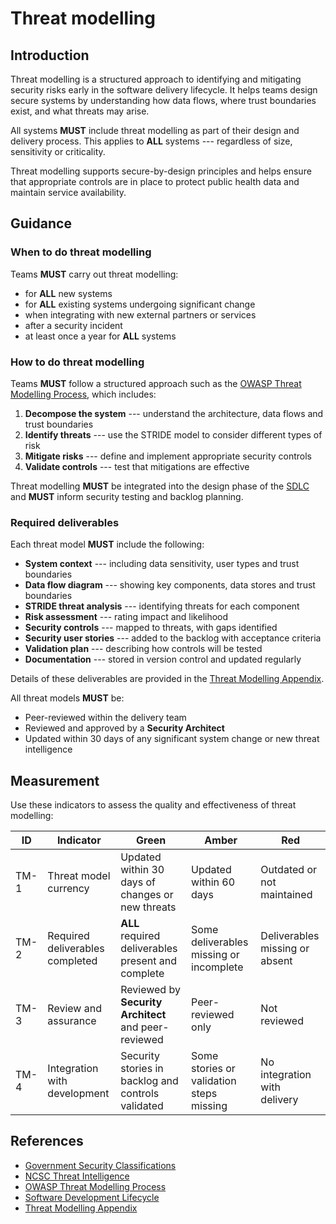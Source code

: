 # Threat modelling

## Introduction

Threat modelling is a structured approach to identifying and mitigating security risks early in the software delivery lifecycle. It helps teams design secure systems by understanding how data flows, where trust boundaries exist, and what threats may arise.

All systems **MUST** include threat modelling as part of their design and delivery process. This applies to **ALL** systems --- regardless of size, sensitivity or criticality.

Threat modelling supports secure-by-design principles and helps ensure that appropriate controls are in place to protect public health data and maintain service availability.

## Guidance

### When to do threat modelling

Teams **MUST** carry out threat modelling:

- for **ALL** new systems
- for **ALL** existing systems undergoing significant change
- when integrating with new external partners or services
- after a security incident
- at least once a year for **ALL** systems

### How to do threat modelling

Teams **MUST** follow a structured approach such as the [OWASP Threat Modelling Process][3], which includes:

1. **Decompose the system** --- understand the architecture, data flows and trust boundaries
2. **Identify threats** --- use the STRIDE model to consider different types of risk
3. **Mitigate risks** --- define and implement appropriate security controls
4. **Validate controls** --- test that mitigations are effective

Threat modelling **MUST** be integrated into the design phase of the [SDLC][4] and **MUST** inform security testing and backlog planning.

### Required deliverables

Each threat model **MUST** include the following:

- **System context** --- including data sensitivity, user types and trust boundaries
- **Data flow diagram** --- showing key components, data stores and trust boundaries
- **STRIDE threat analysis** --- identifying threats for each component
- **Risk assessment** --- rating impact and likelihood
- **Security controls** --- mapped to threats, with gaps identified
- **Security user stories** --- added to the backlog with acceptance criteria
- **Validation plan** --- describing how controls will be tested
- **Documentation** --- stored in version control and updated regularly

Details of these deliverables are provided in the [Threat Modelling Appendix][5].

All threat models **MUST** be:

- Peer-reviewed within the delivery team
- Reviewed and approved by a **Security Architect**
- Updated within 30 days of any significant system change or new threat intelligence

## Measurement

Use these indicators to assess the quality and effectiveness of threat modelling:

| ID   | Indicator                       | Green                                                | Amber                                    | Red                            |
| ---- | ------------------------------- | ---------------------------------------------------- | ---------------------------------------- | ------------------------------ |
| TM-1 | Threat model currency           | Updated within 30 days of changes or new threats     | Updated within 60 days                   | Outdated or not maintained     |
| TM-2 | Required deliverables completed | **ALL** required deliverables present and complete   | Some deliverables missing or incomplete  | Deliverables missing or absent |
| TM-3 | Review and assurance            | Reviewed by **Security Architect** and peer-reviewed | Peer-reviewed only                       | Not reviewed                   |
| TM-4 | Integration with development    | Security stories in backlog and controls validated   | Some stories or validation steps missing | No integration with delivery   |

## References

- [Government Security Classifications][1]
- [NCSC Threat Intelligence][2]
- [OWASP Threat Modelling Process][3]
- [Software Development Lifecycle][4]
- [Threat Modelling Appendix][5]

[1]: https://www.gov.uk/government/publications/government-security-classifications
[2]: https://www.ncsc.gov.uk/collection/building-a-security-operations-centre/threat-intelligence
[3]: https://owasp.org/www-community/Threat_Modeling_Process
[4]: ../dev-standards/sdlc.md
[5]: ../dev-standards/appendix/threat-modelling-deliverables.md

